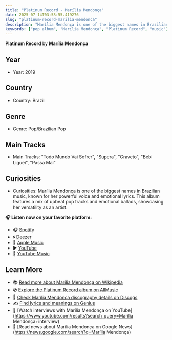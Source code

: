 ```yaml
---
title: "Platinum Record - Marília Mendonça"
date: 2025-07-14T03:58:55.419276
slug: "platinum-record-marilia-mendonca"
description: "Marília Mendonça is one of the biggest names in Brazilian music, known for her powerful voice and emotional lyrics."
keywords: ["pop album", "Marília Mendonça", "Platinum Record", "music"]
---
```


**Platinum Record** by **Marília Mendonça**
## Year
- Year: 2019
## Country
- Country: Brazil
## Genre
- Genre: Pop/Brazilian Pop
## Main Tracks
- Main Tracks: "Todo Mundo Vai Sofrer", "Supera", "Graveto", "Bebi Liguei", "Passa Mal"
## Curiosities
- Curiosities: Marília Mendonça is one of the biggest names in Brazilian music, known for her powerful voice and emotional lyrics. This album features a mix of upbeat pop tracks and emotional ballads, showcasing her versatility as an artist.



**🎧 Listen now on your favorite platform:**

- 🎧 [Spotify](https://open.spotify.com/search/Platinum%20Record%20Mar%C3%ADlia%20Mendon%C3%A7a)
- 🌀 [Deezer](https://www.deezer.com/search/Platinum%20Record%20Mar%C3%ADlia%20Mendon%C3%A7a)
- 🍎 [Apple Music](https://music.apple.com/search?term=Platinum%20Record%20Mar%C3%ADlia%20Mendon%C3%A7a)
- ▶️ [YouTube](https://www.youtube.com/results?search_query=Platinum%20Record%20Mar%C3%ADlia%20Mendon%C3%A7a)
- 🎵 [YouTube Music](https://music.youtube.com/search?q=Platinum%20Record%20Mar%C3%ADlia%20Mendon%C3%A7a)

## Learn More

- 📚 [Read more about Marília Mendonça on Wikipedia](https://en.wikipedia.org/wiki/Mar%C3%ADlia+Mendon%C3%A7a)
- 💿 [Explore the Platinum Record album on AllMusic](https://www.allmusic.com/search/albums/Platinum+Record)
- 📀 [Check Marília Mendonça discography details on Discogs](https://www.discogs.com/search/?q=Platinum+Record+Mar%C3%ADlia+Mendon%C3%A7a&type=all)
- ✍️ [Find lyrics and meanings on Genius](https://genius.com/search?q=Platinum+Record%20Mar%C3%ADlia+Mendon%C3%A7a)
- 🎤 [Watch interviews with Marília Mendonça on YouTube](https://www.youtube.com/results?search_query=Marília Mendonça+interview)
- 📰 [Read news about Marília Mendonça on Google News](https://news.google.com/search?q=Marília Mendonça)
